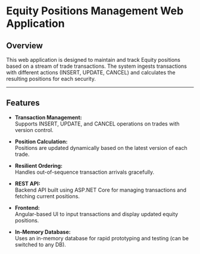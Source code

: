 # Equity Positions Management Web Application

## Overview

This web application is designed to maintain and track Equity positions based on a stream of trade transactions. The system ingests transactions with different actions (INSERT, UPDATE, CANCEL) and calculates the resulting positions for each security.

---

## Features

- **Transaction Management:**  
  Supports INSERT, UPDATE, and CANCEL operations on trades with version control.

- **Position Calculation:**  
  Positions are updated dynamically based on the latest version of each trade.

- **Resilient Ordering:**  
  Handles out-of-sequence transaction arrivals gracefully.

- **REST API:**  
  Backend API built using ASP.NET Core for managing transactions and fetching current positions.

- **Frontend:**  
  Angular-based UI to input transactions and display updated equity positions.

- **In-Memory Database:**  
  Uses an in-memory database for rapid prototyping and testing (can be switched to any DB).
